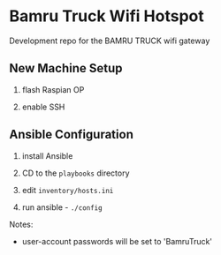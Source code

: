 # Bamru Truck Wifi Hotspot

Development repo for the BAMRU TRUCK wifi gateway

## New Machine Setup

1) flash Raspian OP

2) enable SSH 

## Ansible Configuration

1) install Ansible

2) CD to the `playbooks` directory

3) edit `inventory/hosts.ini` 

4) run ansible - `./config`

Notes:
- user-account passwords will be set to 'BamruTruck'
